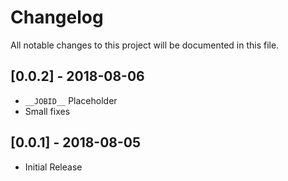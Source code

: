 # Changelog
All notable changes to this project will be documented in this file.


## [0.0.2] - 2018-08-06
- `__JOBID__` Placeholder
- Small fixes

## [0.0.1] - 2018-08-05
- Initial Release